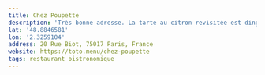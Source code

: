 ```yaml
---
title: Chez Poupette
description: 'Très bonne adresse. La tarte au citron revisitée est dingue !'
lat: '48.8846581'
lon: '2.3259104'
address: 20 Rue Biot, 75017 Paris, France
website: https://toto.menu/chez-poupette
tags: restaurant bistronomique
---
```

